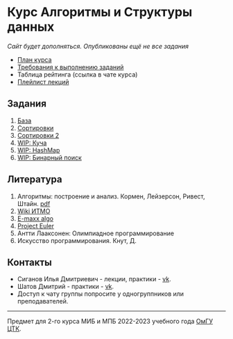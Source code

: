 # Курс Алгоритмы и Структуры данных

_Сайт будет дополняться. Опубликованы ещё не все задания_

- [План курса](roadmap.md)
- [Требования к выполнению заданий](rules.md)
- Таблица рейтинга (ссылка в чате курса)
- [Плейлист лекций](https://youtube.com/playlist?list=PLXeMZKMKyJI4w_HoZvSD2OQk3WarFgPdS)

## Задания

1. [База](task_1.md)
2. [Сортировки](task_2.md)
3. [Сортировки 2](task_3.md)
4. [WIP: Куча](task_4.md)
5. [WIP: HashMap](task_5.md)
6. [WIP: Бинарный поиск](task_6.md)

## Литература

1. Алгоритмы: построение и анализ. Кормен, Лейзерсон, Ривест, Штайн. [pdf](https://e-maxx.ru/bookz/files/cormen.pdf)
2. [Wiki ИТМО](https://neerc.ifmo.ru/wiki/index.php?title=Алгоритмы_и_структуры_данных)
3. [E-maxx algo](https://e-maxx.ru/algo/)
4. [Project Euler](https://projecteuler.net/)
5. Антти Лааксонен: Олимпиадное программирование
6. Искусство программирования. Кнут, Д.

## Контакты

- Сиганов Илья Дмитриевич - лекции, практики - [vk](https://vk.com/senior_sigan).
- Шатов Дмитрий - практики - [vk](https://vk.com/fumybulb).
- Доступ к чату группы попросите у одногруппников или преподавателей.

---

Предмет для 2-го курса МИБ и МПБ 2022-2023 учебного года [ОмГУ ЦТК](https://vk.com/fctk_omsu).
